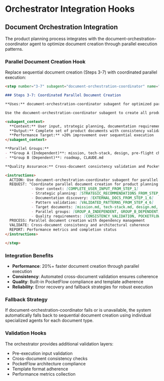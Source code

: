 # Orchestrator Integration Hooks

## Document Orchestration Integration

The product planning process integrates with the document-orchestration-coordinator agent to optimize document creation through parallel execution patterns.

### Parallel Document Creation Hook

Replace sequential document creation (Steps 3-7) with coordinated parallel execution:

```markdown
<step number="3-7" subagent="document-orchestration-coordinator" name="parallel_document_creation">

### Steps 3-7: Coordinated Parallel Document Creation

**Uses:** document-orchestration-coordinator subagent for optimized parallel document generation

Use the document-orchestration-coordinator subagent to create all product documents in parallel groups based on dependency analysis, achieving 20%+ performance improvement over sequential execution.

<subagent_context>
  **Context:** User input, strategic planning, documentation requirements, parallel execution patterns
  **Output:** Complete set of product documents with consistency validation
  **Performance Target:** >20% improvement over sequential execution
</subagent_context>

**Parallel Groups:**
- **Group A (Independent)**: mission, tech-stack, design, pre-flight checklist
- **Group B (Dependent)**: roadmap, CLAUDE.md

**Quality Assurance:** Cross-document consistency validation and PocketFlow compliance

<instructions>
  ACTION: Use document-orchestration-coordinator subagent for parallel document creation
  REQUEST: "Coordinate parallel document creation for product planning:
            - User context: [COMPLETE_USER_INPUT_FROM_STEP_1]
            - Strategic planning: [STRATEGIC_RECOMMENDATIONS_FROM_STEP_1_5]
            - Documentation discovery: [EXTERNAL_DOCS_FROM_STEP_1_6]
            - Pattern validation: [VALIDATED_PATTERNS_FROM_STEP_4_6]
            - Target documents: [mission.md, tech-stack.md, design.md, pre-flight.md, roadmap.md, CLAUDE.md]
            - Parallel groups: [GROUP_A_INDEPENDENT, GROUP_B_DEPENDENT]
            - Quality requirements: [CONSISTENCY_VALIDATION, POCKETFLOW_COMPLIANCE]"
  PROCESS: Parallel document creation with dependency management
  VALIDATE: Cross-document consistency and architectural coherence
  REPORT: Performance metrics and completion status
</instructions>

</step>
```

### Integration Benefits

- **Performance**: 20%+ faster document creation through parallel execution
- **Consistency**: Automated cross-document validation ensures coherence
- **Quality**: Built-in PocketFlow compliance and template adherence
- **Reliability**: Error recovery and fallback strategies for robust execution

### Fallback Strategy

If document-orchestration-coordinator fails or is unavailable, the system automatically falls back to sequential document creation using individual specialized agents for each document type.

### Validation Hooks

The orchestrator provides additional validation layers:
- Pre-execution input validation
- Cross-document consistency checks
- PocketFlow architecture compliance
- Template format adherence
- Performance metrics collection